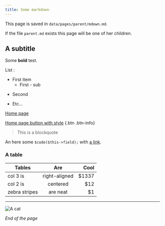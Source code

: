 ```yaml
---
title: Some markdown
---
```


This page is saved in `data/pages/parent/mdown.md`.

If the file `parent.md` exists this page will be one of her children.

## A subtitle

Some **bold** test.

List :

* First item
  * First - sub
- Second
+ Etc...

[Home page](/home)

[Home page button with style](/home) {.btn .btn-info}

> This is a blockquote

An here some `$code($this->field);` with [a link](http://wikipedia.org).

### A table

| Tables        | Are           | Cool  |
| ------------- |:-------------:| -----:|
| col 3 is      | right-aligned | $1337 |
| col 2 is      | centered      |   $12 |
| zebra stripes | are neat      |    $1 |

---

![A cat](/cat.jpg)

*End of the page*
